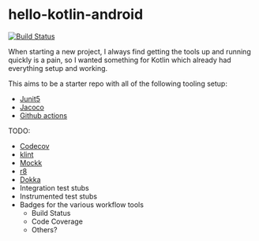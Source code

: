 # hello-kotlin-android
[![Build Status](https://github.com/compscidr/hello-kotlin-android/workflows/Gradle%20Build/badge.svg)](https://github.com/compscidr/hello-kotlin-android/actions)

When starting a new project, I always find getting the tools up and running quickly is a pain, so I
wanted something for Kotlin which already had everything setup and working.

This aims to be a starter repo with all of the following tooling setup:
* [Junit5](https://junit.org/junit5/docs/current/user-guide/)
* [Jacoco](https://www.eclemma.org/jacoco/)
* [Github actions](https://github.com/marketplace/actions/gradle-android)

TODO:
* [Codecov](https://codecov.io/)
* [klint](https://ktlint.github.io/)
* [Mockk](https://mockk.io/ANDROID.html)
* [r8](https://android-developers.googleblog.com/2018/11/r8-new-code-shrinker-from-google-is.html)
* [Dokka](https://github.com/Kotlin/dokka)
* Integration test stubs
* Instrumented test stubs
* Badges for the various workflow tools
  * Build Status
  * Code Coverage
  * Others?